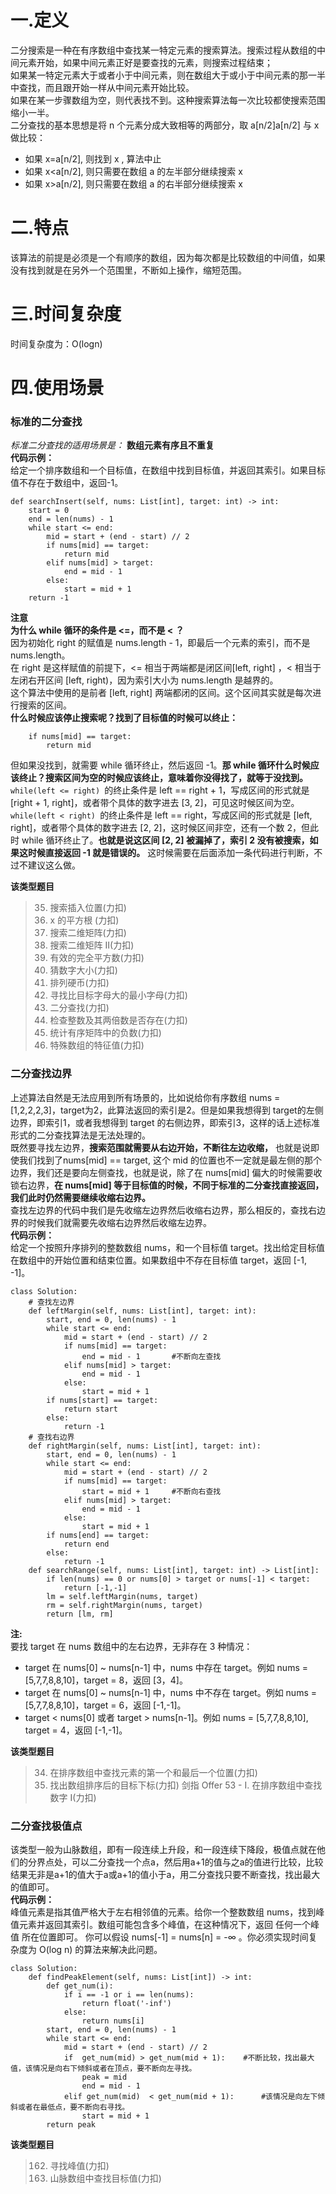 # 一.定义
二分搜索是一种在有序数组中查找某一特定元素的搜索算法。搜索过程从数组的中间元素开始，如果中间元素正好是要查找的元素，则搜索过程结束；  
如果某一特定元素大于或者小于中间元素，则在数组大于或小于中间元素的那一半中查找，而且跟开始一样从中间元素开始比较。  
如果在某一步骤数组为空，则代表找不到。这种搜索算法每一次比较都使搜索范围缩小一半。  
二分查找的基本思想是将 n 个元素分成大致相等的两部分，取 a[n/2]a[n/2] 与 x 做比较：  
- 如果 x=a[n/2], 则找到 x , 算法中止
- 如果 x<a[n/2], 则只需要在数组 a 的左半部分继续搜索 x
- 如果 x>a[n/2], 则只需要在数组 a 的右半部分继续搜索 x

# 二.特点
该算法的前提是必须是一个有顺序的数组，因为每次都是比较数组的中间值，如果没有找到就是在另外一个范围里，不断如上操作，缩短范围。  

# 三.时间复杂度
时间复杂度为：O(logn)

# 四.使用场景
### 标准的二分查找
*标准二分查找的适用场景是：* **数组元素有序且不重复**  
**代码示例：**  
给定一个排序数组和一个目标值，在数组中找到目标值，并返回其索引。如果目标值不存在于数组中，返回-1。  
```
def searchInsert(self, nums: List[int], target: int) -> int:
    start = 0
    end = len(nums) - 1
    while start <= end:
        mid = start + (end - start) // 2
        if nums[mid] == target:
            return mid
        elif nums[mid] > target:
            end = mid - 1
        else:
            start = mid + 1
    return -1
```
**注意**  
**为什么 while 循环的条件是 <=，而不是 < ？**  
因为初始化 right 的赋值是 nums.length - 1，即最后一个元素的索引，而不是 nums.length。  
在 right 是这样赋值的前提下，<= 相当于两端都是闭区间[left, right] ，< 相当于左闭右开区间 [left, right)，因为索引大小为 nums.length 是越界的。  
这个算法中使用的是前者 [left, right] 两端都闭的区间。这个区间其实就是每次进行搜索的区间。  
**什么时候应该停止搜索呢？找到了目标值的时候可以终止：**  
```
    if nums[mid] == target:
        return mid
```
但如果没找到，就需要 while 循环终止，然后返回 -1。**那 while 循环什么时候应该终止？搜索区间为空的时候应该终止，意味着你没得找了，就等于没找到。**  
`while(left <= right) `的终止条件是 left == right + 1，写成区间的形式就是 [right + 1, right]，或者带个具体的数字进去 [3, 2]，可见这时候区间为空。  
`while(left < right) `的终止条件是 left == right，写成区间的形式就是 [left, right]，或者带个具体的数字进去 [2, 2]，这时候区间非空，还有一个数 2，但此时 while 循环终止了。**也就是说这区间 [2, 2] 被漏掉了，索引 2 没有被搜索，如果这时候直接返回 -1 就是错误的。** 这时候需要在后面添加一条代码进行判断，不过不建议这么做。

**该类型题目**
> 35. 搜索插入位置(力扣)
> 69. x 的平方根 (力扣)
> 74. 搜索二维矩阵(力扣)
> 240. 搜索二维矩阵 II(力扣)
> 367. 有效的完全平方数(力扣)
> 374. 猜数字大小(力扣)
> 441. 排列硬币(力扣)
> 744. 寻找比目标字母大的最小字母(力扣)
> 704. 二分查找(力扣)
> 1346. 检查整数及其两倍数是否存在(力扣)
> 1351. 统计有序矩阵中的负数(力扣)
> 1608. 特殊数组的特征值(力扣)


### 二分查找边界
上述算法自然是无法应用到所有场景的，比如说给你有序数组 nums = [1,2,2,2,3]，target为2，此算法返回的索引是2。但是如果我想得到 target的左侧边界，即索引1，或者我想得到 target 的右侧边界，即索引3，这样的话上述标准形式的二分查找算法是无法处理的。  
既然要寻找左边界，**搜索范围就需要从右边开始，不断往左边收缩，** 也就是说即使我们找到了nums[mid] == target, 这个 mid 的位置也不一定就是最左侧的那个边界，我们还是要向左侧查找，也就是说，除了在 nums[mid] 偏大的时候需要收锁右边界，**在 nums[mid] 等于目标值的时候，不同于标准的二分查找直接返回，我们此时仍然需要继续收缩右边界。**    
查找左边界的代码中我们是先收缩左边界然后收缩右边界，那么相反的，查找右边界的时候我们就需要先收缩右边界然后收缩左边界。  
**代码示例：**   
给定一个按照升序排列的整数数组 nums，和一个目标值 target。找出给定目标值在数组中的开始位置和结束位置。如果数组中不存在目标值 target，返回 [-1, -1]。
```
class Solution:
    # 查找左边界
    def leftMargin(self, nums: List[int], target: int):
        start, end = 0, len(nums) - 1
        while start <= end:
            mid = start + (end - start) // 2
            if nums[mid] == target:
                end = mid - 1       #不断向左查找
            elif nums[mid] > target:
                end = mid - 1
            else:
                start = mid + 1
        if nums[start] == target:
            return start
        else:
            return -1
    # 查找右边界
    def rightMargin(self, nums: List[int], target: int):
        start, end = 0, len(nums) - 1
        while start <= end:
            mid = start + (end - start) // 2
            if nums[mid] == target:
                start = mid + 1     #不断向右查找
            elif nums[mid] > target:
                end = mid - 1
            else:
                start = mid + 1
        if nums[end] == target:
            return end
        else:
            return -1
    def searchRange(self, nums: List[int], target: int) -> List[int]:
        if len(nums) == 0 or nums[0] > target or nums[-1] < target:
            return [-1,-1]
        lm = self.leftMargin(nums, target)
        rm = self.rightMargin(nums, target)
        return [lm, rm]
```
**注:**  
要找 target 在 nums 数组中的左右边界，无非存在 3 种情况：  
- target 在 nums[0] ~ nums[n-1] 中，nums 中存在 target。例如 nums = [5,7,7,8,8,10]，target = 8，返回 [3，4]。
- target 在 nums[0] ~ nums[n-1] 中，nums 中不存在 target。例如 nums = [5,7,7,8,8,10]，target = 6，返回 [-1,-1]。
- target < nums[0] 或者 target > nums[n-1]。例如 nums = [5,7,7,8,8,10], target = 4，返回 [-1,-1]。

**该类型题目**
> 34. 在排序数组中查找元素的第一个和最后一个位置(力扣)
> 2089. 找出数组排序后的目标下标(力扣)
> 剑指 Offer 53 - I. 在排序数组中查找数字 I(力扣)

### 二分查找极值点
该类型一般为山脉数组，即有一段连续上升段，和一段连续下降段，极值点就在他们的分界点处，可以二分查找一个点a，然后用a+1的值与之a的值进行比较，比较结果无非是a+1的值大于a或a+1的值小于a，用二分查找只要不断查找，找出最大的值即可。  
**代码示例：**    
峰值元素是指其值严格大于左右相邻值的元素。给你一个整数数组 nums，找到峰值元素并返回其索引。数组可能包含多个峰值，在这种情况下，返回 任何一个峰值 所在位置即可。
你可以假设 nums[-1] = nums[n] = -∞ 。你必须实现时间复杂度为 O(log n) 的算法来解决此问题。
```
class Solution:
    def findPeakElement(self, nums: List[int]) -> int:
        def get_num(i):
            if i == -1 or i == len(nums):
                return float('-inf')
            else:
                return nums[i]
        start, end = 0, len(nums) - 1
        while start <= end:
            mid = start + (end - start) // 2
            if  get_num(mid) > get_num(mid + 1):    #不断比较，找出最大值，该情况是向右下倾斜或者在顶点，要不断向左寻找。
                peak = mid
                end = mid - 1
            elif get_num(mid)  < get_num(mid + 1):      #该情况是向左下倾斜或者在最低点，要不断向右寻找。
                start = mid + 1
        return peak
```

**该类型题目**
> 162. 寻找峰值(力扣)
> 1095. 山脉数组中查找目标值(力扣)

